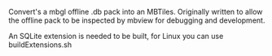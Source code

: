 Convert's a mbgl offline .db pack into an MBTiles. Originally written to allow the offline pack to be inspected by mbview for debugging and development.

An SQLite extension is needed to be built, for Linux you can use buildExtensions.sh
